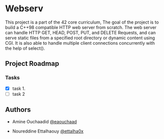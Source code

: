 # Webserv

This project is a part of the 42 core curriculum, The goal of the project is to build a C++98 compatible HTTP web server from scratch. The web server can handle HTTP GET, HEAD, POST, PUT, and DELETE Requests, and can serve static files from a specified root directory or dynamic content using CGI. It is also able to handle multiple client connections concurrently with the help of select().

## Project Roadmap
### Tasks
- [X] task 1.
- [ ] task 2

## Authors

- Amine Ouchaadid [@eaouchaad](https://github.com/eaouchaad)

- Noureddine Ettalhaouy [@ettalha0x](https://github.com/ettalha0x)

